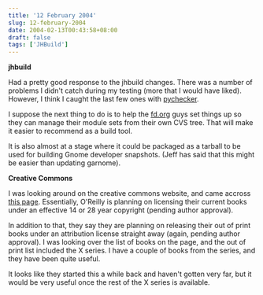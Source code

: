 ```yaml
---
title: '12 February 2004'
slug: 12-february-2004
date: 2004-02-13T00:43:58+08:00
draft: false
tags: ['JHBuild']
---
```


**jhbuild**

Had a pretty good response to the jhbuild changes. There was a number of
problems I didn\'t catch during my testing (more that I would have
liked). However, I think I caught the last few ones with
[pychecker](http://pychecker.sf.net/).

I suppose the next thing to do is to help the
[fd.org](http://www.freedesktop.org/) guys set things up so they can
manage their module sets from their own CVS tree. That will make it
easier to recommend as a build tool.

It is also almost at a stage where it could be packaged as a tarball to
be used for building Gnome developer snapshots. (Jeff has said that this
might be easier than updating garnome).

**Creative Commons**

I was looking around on the creative commons website, and came accross
[this
page](http://creativecommons.org/projects/founderscopyright/oreilly).
Essentially, O\'Reilly is planning on licensing their current books
under an effective 14 or 28 year copyright (pending author approval).

In addition to that, they say they are planning on releasing their out
of print books under an attribution license straight away (again,
pending author approval). I was looking over the list of books on the
page, and the out of print list included the X series. I have a couple
of books from the series, and they have been quite useful.

It looks like they started this a while back and haven\'t gotten very
far, but it would be very useful once the rest of the X series is
available.
